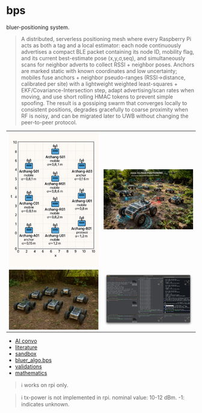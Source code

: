 # bps

bluer-positioning system.

> A distributed, serverless positioning mesh where every Raspberry Pi acts as both a tag and a local estimator: each node continuously advertises a compact BLE packet containing its node ID, mobility flag, and its current best-estimate pose (x,y,σ,seq), and simultaneously scans for neighbor adverts to collect RSSI + neighbor poses. Anchors are marked static with known coordinates and low uncertainty; mobiles fuse anchors + neighbor pseudo-ranges (RSSI→distance, calibrated per site) with a lightweight weighted least-squares + EKF/Covariance-Intersection step, adapt advertising/scan rates when moving, and use short rolling HMAC tokens to prevent simple spoofing. The result is a gossiping swarm that converges locally to consistent positions, degrades gracefully to coarse proximity when RF is noisy, and can be migrated later to UWB without changing the peer-to-peer protocol.

|   |   |
| --- | --- |
| [![image](https://github.com/kamangir/assets2/raw/main/bps/01.png?raw=true)](https://github.com/kamangir/assets2/raw/main/bps/01.png?raw=true) | [![image](https://github.com/kamangir/assets2/raw/main/bps/03.png?raw=true)](https://github.com/kamangir/assets2/raw/main/bps/03.png?raw=true) |
| [![image](https://github.com/kamangir/assets2/raw/main/bps/02.png?raw=true)](https://github.com/kamangir/assets2/raw/main/bps/02.png?raw=true) | [![image](https://github.com/kamangir/assets2/raw/main/bps/05.png?raw=true)](https://github.com/kamangir/assets2/raw/main/bps/05.png?raw=true) |

- [AI convo](https://chatgpt.com/c/68e79d65-e938-8327-b1e1-2536f7b6fb41)
- [literature](./literature.md)
- [sandbox](https://github.com/kamangir/bluer-sandbox/tree/main/sandbox/bps)
- [bluer_algo.bps](../../bps)
- [validations](./validations)
- [mathematics](./mathematics)

> ℹ️ works on rpi only.

> ℹ️ tx-power is not implemented in rpi. nominal value: 10-12 dBm. -1: indicates unknown.
